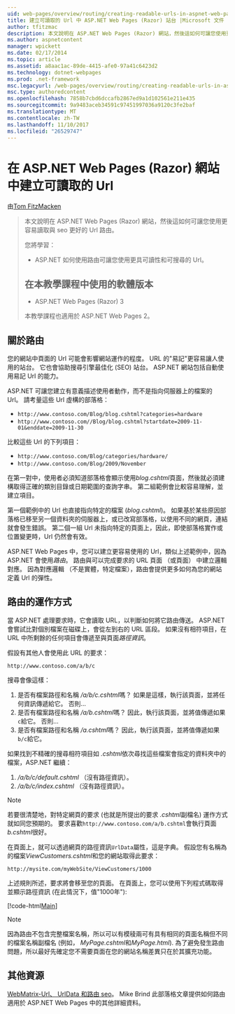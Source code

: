 ```yaml
---
uid: web-pages/overview/routing/creating-readable-urls-in-aspnet-web-pages-sites
title: 建立可讀取的 Url 中 ASP.NET Web Pages (Razor) 站台 |Microsoft 文件
author: tfitzmac
description: 本文說明在 ASP.NET Web Pages (Razor) 網站，然後這如何可讓您使用更容易讀取與 seo 更好的 Url 路由。 您將的會...
ms.author: aspnetcontent
manager: wpickett
ms.date: 02/17/2014
ms.topic: article
ms.assetid: a8aac1ac-89de-4415-afe0-97a41c6423d2
ms.technology: dotnet-webpages
ms.prod: .net-framework
msc.legacyurl: /web-pages/overview/routing/creating-readable-urls-in-aspnet-web-pages-sites
msc.type: authoredcontent
ms.openlocfilehash: 7858b7cbd6dccafb2867ed9a1d102561e211e435
ms.sourcegitcommit: 9a9483aceb34591c97451997036a9120c3fe2baf
ms.translationtype: MT
ms.contentlocale: zh-TW
ms.lasthandoff: 11/10/2017
ms.locfileid: "26529747"
---
```

<a name="creating-readable-urls-in-aspnet-web-pages-razor-sites"></a>在 ASP.NET Web Pages (Razor) 網站中建立可讀取的 Url
====================
由[Tom FitzMacken](https://github.com/tfitzmac)

> 本文說明在 ASP.NET Web Pages (Razor) 網站，然後這如何可讓您使用更容易讀取與 seo 更好的 Url 路由。
> 
> 您將學習：
> 
> - ASP.NET 如何使用路由可讓您使用更具可讀性和可搜尋的 Url。
>   
> 
> ## <a name="software-versions-used-in-the-tutorial"></a>在本教學課程中使用的軟體版本
> 
> 
> - ASP.NET Web Pages (Razor) 3
>   
> 
> 本教學課程也適用於 ASP.NET Web Pages 2。


## <a name="about-routing"></a>關於路由

您的網站中頁面的 Url 可能會影響網站運作的程度。 URL 的&quot;易記&quot;更容易讓人使用的站台。 它也會協助搜尋引擎最佳化 (SEO) 站台。 ASP.NET 網站包括自動使用易記 Url 的能力。

ASP.NET 可讓您建立有意義描述使用者動作，而不是指向伺服器上的檔案的 Url。 請考量這些 Url 虛構的部落格：

- `http://www.contoso.com/Blog/blog.cshtml?categories=hardware`
- `http://www.contoso.com//Blog/blog.cshtml?startdate=2009-11-01&enddate=2009-11-30`

比較這些 Url 的下列項目：

- `http://www.contoso.com/Blog/categories/hardware/`
- `http://www.contoso.com/Blog/2009/November`

在第一對中，使用者必須知道部落格會顯示使用*blog.cshtml*頁面，然後就必須建構取得正確的類別目錄或日期範圍的查詢字串。 第二組範例會比較容易理解，並建立項目。

第一個範例中的 Url 也直接指向特定的檔案 (*blog.cshtml*)。 如果基於某些原因部落格已移至另一個資料夾的伺服器上，或已改寫部落格，以使用不同的網頁，連結就會發生錯誤。 第二個一組 Url 未指向特定的頁面上，因此，即使部落格實作或位置變更時，Url 仍然會有效。

ASP.NET Web Pages 中，您可以建立更容易使用的 Url，類似上述範例中，因為 ASP.NET 會使用*路由*。 路由與可以完成要求的 URL 頁面 （或頁面） 中建立邏輯對應。 因為對應邏輯 （不是實體，特定檔案），路由會提供更多如何為您的網站定義 Url 的彈性。

## <a name="how-routing-works"></a>路由的運作方式

當 ASP.NET 處理要求時，它會讀取 URL，以判斷如何將它路由傳送。 ASP.NET 會嘗試比對個別檔案在磁碟上，會從左到右的 URL 區段。 如果沒有相符項目，在 URL 中所剩餘的任何項目會傳遞至與頁面*路徑資訊*。

假設有其他人會使用此 URL 的要求：

`http://www.contoso.com/a/b/c`

搜尋會像這樣：

1. 是否有檔案路徑和名稱 */a/b/c.cshtml*嗎？ 如果是這樣，執行該頁面，並將任何資訊傳遞給它。 否則...
2. 是否有檔案路徑和名稱 */a/b.cshtml*嗎？ 因此，執行該頁面，並將值傳遞如果`c`給它。 否則...
3. 是否有檔案路徑和名稱 */a.cshtml*嗎？ 因此，執行該頁面，並將值傳遞如果`b/c`給它。

如果找到不精確的搜尋相符項目如 *.cshtml*依次尋找這些檔案會指定的資料夾中的檔案，ASP.NET 繼續：

1. */a/b/c/default.cshtml* （沒有路徑資訊）。
2. */a/b/c/index.cshtml* （沒有路徑資訊）。

> [!NOTE]
> 若要很清楚地，對特定網頁的要求 (也就是所提出的要求 *.cshtml*副檔名) 運作方式就如同您預期的。 要求喜歡`http://www.contoso.com/a/b.cshtml`會執行頁面*b.cshtml*很好。


在頁面上，就可以透過網頁的路徑資訊`UrlData`屬性，這是字典。 假設您有名稱為的檔案*ViewCustomers.cshtml*和您的網站取得此要求：

`http://mysite.com/myWebSite/ViewCustomers/1000`

上述規則所述，要求將會移至您的頁面。 在頁面上，您可以使用下列程式碼取得並顯示路徑資訊 (在此情況下，值&quot;1000年&quot;):

[!code-html[Main](creating-readable-urls-in-aspnet-web-pages-sites/samples/sample1.html)]

> [!NOTE]
> 因為路由不包含完整檔案名稱，所以可以有模稜兩可有具有相同的頁面名稱但不同的檔案名稱副檔名 (例如， *MyPage.cshtml*和*MyPage.html*). 為了避免發生路由問題，所以最好先確定您不需要頁面在您的網站名稱差異只在於其擴充功能。


<a id="Additional_Resources"></a>
## <a name="additional-resources"></a>其他資源

[WebMatrix-Url、 UrlData 和路由 seo](http://www.mikesdotnetting.com/Article/165/WebMatrix-URLs-UrlData-and-Routing-for-SEO)。 Mike Brind 此部落格文章提供如何路由適用於 ASP.NET Web Pages 中的其他詳細資料。
